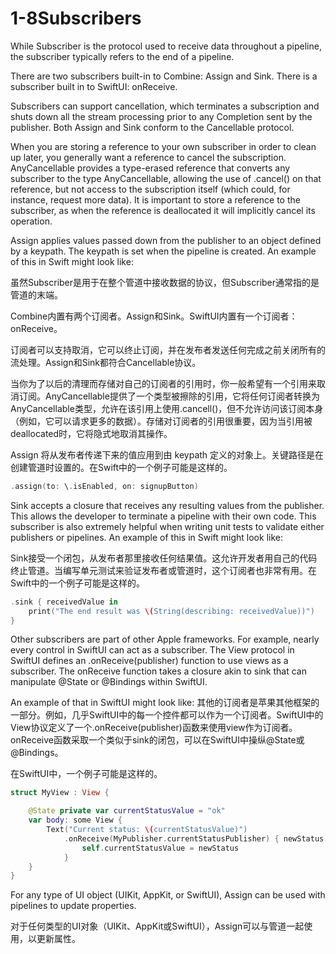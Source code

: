 # 1-8Subscribers
While Subscriber is the protocol used to receive data throughout a pipeline, the subscriber typically refers to the end of a pipeline.

There are two subscribers built-in to Combine: Assign and Sink. There is a subscriber built in to SwiftUI: onReceive.

Subscribers can support cancellation, which terminates a subscription and shuts down all the stream processing prior to any Completion sent by the publisher. Both Assign and Sink conform to the Cancellable protocol.

When you are storing a reference to your own subscriber in order to clean up later, you generally want a reference to cancel the subscription. AnyCancellable provides a type-erased reference that converts any subscriber to the type AnyCancellable, allowing the use of .cancel() on that reference, but not access to the subscription itself (which could, for instance, request more data). It is important to store a reference to the subscriber, as when the reference is deallocated it will implicitly cancel its operation.

Assign applies values passed down from the publisher to an object defined by a keypath. The keypath is set when the pipeline is created. An example of this in Swift might look like:

虽然Subscriber是用于在整个管道中接收数据的协议，但Subscriber通常指的是管道的末端。

Combine内置有两个订阅者。Assign和Sink。SwiftUI内置有一个订阅者：onReceive。

订阅者可以支持取消，它可以终止订阅，并在发布者发送任何完成之前关闭所有的流处理。Assign和Sink都符合Cancellable协议。

当你为了以后的清理而存储对自己的订阅者的引用时，你一般希望有一个引用来取消订阅。AnyCancellable提供了一个类型被擦除的引用，它将任何订阅者转换为AnyCancellable类型，允许在该引用上使用.cancell()，但不允许访问该订阅本身（例如，它可以请求更多的数据）。存储对订阅者的引用很重要，因为当引用被deallocated时，它将隐式地取消其操作。

Assign 将从发布者传递下来的值应用到由 keypath 定义的对象上。关键路径是在创建管道时设置的。在Swift中的一个例子可能是这样的。


```swift
.assign(to: \.isEnabled, on: signupButton)
```

Sink accepts a closure that receives any resulting values from the publisher. This allows the developer to terminate a pipeline with their own code. This subscriber is also extremely helpful when writing unit tests to validate either publishers or pipelines. An example of this in Swift might look like:

Sink接受一个闭包，从发布者那里接收任何结果值。这允许开发者用自己的代码终止管道。当编写单元测试来验证发布者或管道时，这个订阅者也非常有用。在Swift中的一个例子可能是这样的。


```swift
.sink { receivedValue in
    print("The end result was \(String(describing: receivedValue))")
}
```

Other subscribers are part of other Apple frameworks. For example, nearly every control in SwiftUI can act as a subscriber. The View protocol in SwiftUI defines an .onReceive(publisher) function to use views as a subscriber. The onReceive function takes a closure akin to sink that can manipulate @State or @Bindings within SwiftUI.

An example of that in SwiftUI might look like:
其他的订阅者是苹果其他框架的一部分。例如，几乎SwiftUI中的每一个控件都可以作为一个订阅者。SwiftUI中的View协议定义了一个.onReceive(publisher)函数来使用view作为订阅者。onReceive函数采取一个类似于sink的闭包，可以在SwiftUI中操纵@State或@Bindings。

在SwiftUI中，一个例子可能是这样的。


```swift
struct MyView : View {

    @State private var currentStatusValue = "ok"
    var body: some View {
        Text("Current status: \(currentStatusValue)")
            .onReceive(MyPublisher.currentStatusPublisher) { newStatus in
                self.currentStatusValue = newStatus
            }
    }
}
```
For any type of UI object (UIKit, AppKit, or SwiftUI), Assign can be used with pipelines to update properties.

对于任何类型的UI对象（UIKit、AppKit或SwiftUI），Assign可以与管道一起使用，以更新属性。


